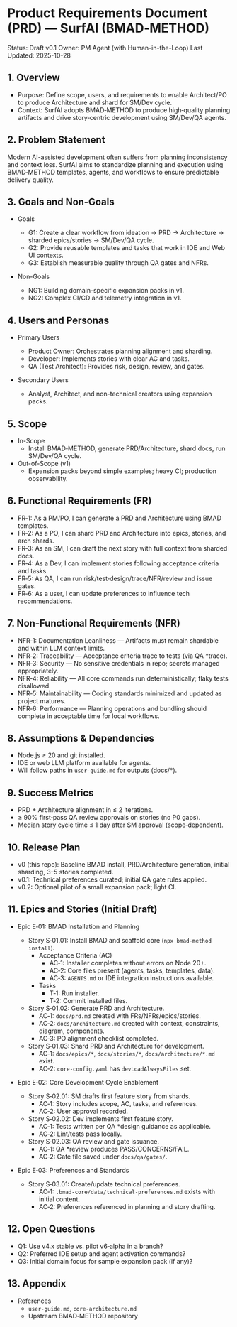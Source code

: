 # Product Requirements Document (PRD) — SurfAI (BMAD‑METHOD)

Status: Draft v0.1
Owner: PM Agent (with Human-in-the-Loop)
Last Updated: 2025-10-28

## 1. Overview

- Purpose: Define scope, users, and requirements to enable Architect/PO to produce Architecture and shard for SM/Dev cycle.
- Context: SurfAI adopts BMAD‑METHOD to produce high‑quality planning artifacts and drive story‑centric development using SM/Dev/QA agents.

## 2. Problem Statement

Modern AI-assisted development often suffers from planning inconsistency and context loss. SurfAI aims to standardize planning and execution using BMAD‑METHOD templates, agents, and workflows to ensure predictable delivery quality.

## 3. Goals and Non-Goals

- Goals
  - G1: Create a clear workflow from ideation → PRD → Architecture → sharded epics/stories → SM/Dev/QA cycle.
  - G2: Provide reusable templates and tasks that work in IDE and Web UI contexts.
  - G3: Establish measurable quality through QA gates and NFRs.

- Non-Goals
  - NG1: Building domain-specific expansion packs in v1.
  - NG2: Complex CI/CD and telemetry integration in v1.

## 4. Users and Personas

- Primary Users
  - Product Owner: Orchestrates planning alignment and sharding.
  - Developer: Implements stories with clear AC and tasks.
  - QA (Test Architect): Provides risk, design, review, and gates.

- Secondary Users
  - Analyst, Architect, and non-technical creators using expansion packs.

## 5. Scope

- In-Scope
  - Install BMAD‑METHOD, generate PRD/Architecture, shard docs, run SM/Dev/QA cycle.
- Out-of-Scope (v1)
  - Expansion packs beyond simple examples; heavy CI; production observability.

## 6. Functional Requirements (FR)

- FR‑1: As a PM/PO, I can generate a PRD and Architecture using BMAD templates.
- FR‑2: As a PO, I can shard PRD and Architecture into epics, stories, and arch shards.
- FR‑3: As an SM, I can draft the next story with full context from sharded docs.
- FR‑4: As a Dev, I can implement stories following acceptance criteria and tasks.
- FR‑5: As QA, I can run risk/test‑design/trace/NFR/review and issue gates.
- FR‑6: As a user, I can update preferences to influence tech recommendations.

## 7. Non-Functional Requirements (NFR)

- NFR‑1: Documentation Leanliness — Artifacts must remain shardable and within LLM context limits.
- NFR‑2: Traceability — Acceptance criteria trace to tests (via QA *trace).
- NFR‑3: Security — No sensitive credentials in repo; secrets managed appropriately.
- NFR‑4: Reliability — All core commands run deterministically; flaky tests disallowed.
- NFR‑5: Maintainability — Coding standards minimized and updated as project matures.
- NFR‑6: Performance — Planning operations and bundling should complete in acceptable time for local workflows.

## 8. Assumptions & Dependencies

- Node.js ≥ 20 and git installed.
- IDE or web LLM platform available for agents.
- Will follow paths in `user-guide.md` for outputs (docs/*).

## 9. Success Metrics

- PRD + Architecture alignment in ≤ 2 iterations.
- ≥ 90% first‑pass QA review approvals on stories (no P0 gaps).
- Median story cycle time ≤ 1 day after SM approval (scope‑dependent).

## 10. Release Plan

- v0 (this repo): Baseline BMAD install, PRD/Architecture generation, initial sharding, 3–5 stories completed.
- v0.1: Technical preferences curated; initial QA gate rules applied.
- v0.2: Optional pilot of a small expansion pack; light CI.

## 11. Epics and Stories (Initial Draft)

- Epic E‑01: BMAD Installation and Planning
  - Story S‑01.01: Install BMAD and scaffold core (`npx bmad-method install`).
    - Acceptance Criteria (AC)
      - AC‑1: Installer completes without errors on Node 20+.
      - AC‑2: Core files present (agents, tasks, templates, data).
      - AC‑3: `AGENTS.md` or IDE integration instructions available.
    - Tasks
      - T‑1: Run installer.
      - T‑2: Commit installed files.
  - Story S‑01.02: Generate PRD and Architecture.
    - AC‑1: `docs/prd.md` created with FRs/NFRs/epics/stories.
    - AC‑2: `docs/architecture.md` created with context, constraints, diagram, components.
    - AC‑3: PO alignment checklist completed.
  - Story S‑01.03: Shard PRD and Architecture for development.
    - AC‑1: `docs/epics/*`, `docs/stories/*`, `docs/architecture/*.md` exist.
    - AC‑2: `core-config.yaml` has `devLoadAlwaysFiles` set.

- Epic E‑02: Core Development Cycle Enablement
  - Story S‑02.01: SM drafts first feature story from shards.
    - AC‑1: Story includes scope, AC, tasks, and references.
    - AC‑2: User approval recorded.
  - Story S‑02.02: Dev implements first feature story.
    - AC‑1: Tests written per QA *design guidance as applicable.
    - AC‑2: Lint/tests pass locally.
  - Story S‑02.03: QA review and gate issuance.
    - AC‑1: QA *review produces PASS/CONCERNS/FAIL.
    - AC‑2: Gate file saved under `docs/qa/gates/`.

- Epic E‑03: Preferences and Standards
  - Story S‑03.01: Create/update technical preferences.
    - AC‑1: `.bmad-core/data/technical-preferences.md` exists with initial content.
    - AC‑2: Preferences referenced in planning and story drafting.

## 12. Open Questions

- Q1: Use v4.x stable vs. pilot v6‑alpha in a branch?
- Q2: Preferred IDE setup and agent activation commands?
- Q3: Initial domain focus for sample expansion pack (if any)?

## 13. Appendix

- References
  - `user-guide.md`, `core-architecture.md`
  - Upstream BMAD‑METHOD repository
